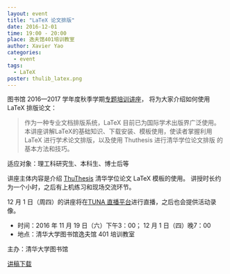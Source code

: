 ```yaml
---
layout: event
title: "LaTeX 论文排版"
date: 2016-12-01
time: 19:00 - 20:00
place: 逸夫馆401培训教室
author: Xavier Yao
categories:
  - event
tags:
  - LaTeX
poster: thulib_latex.png
---
```


图书馆 2016—2017 学年度秋季学期[专题培训讲座][lectures]，
将为大家介绍如何使用 LaTeX 排版论文：

> 作为一种专业文档排版系统，LaTeX 目前已为国际学术出版界广泛使用。
> 本讲座讲解LaTeX的基础知识、下载安装、模板使用，使读者掌握利用
> LaTeX 进行学术论文排版，以及使用 Thuthesis 进行清华学位论文排版
> 的基本方法和技巧。

<!--more-->

适应对象：理工科研究生、本科生、博士后等

讲座主体内容是介绍 [ThuThesis] 清华学位论文 LaTeX 模板的使用。
讲授时长约为一个小时，之后有上机练习和现场交流环节。

12 月 1 日（周四）的讲座将在[TUNA 直播平台]进行直播，之后也会提供活动录像。

- 时间：2016 年 11 月 19 日（六）下午3：00； 12 月 1 日（四）晚7：00
- 地点：清华大学图书馆逸夫馆 401 培训教室

主办：清华大学图书馆

[讲稿下载](/assets/slides/latex-talk-v2.0.pdf)

[lectures]: http://lib.tsinghua.edu.cn/service/workshop.html
[ThuThesis]: https://github.com/xueruini/thuthesis
[TUNA 直播平台]: http://live.tuna.tsinghua.edu.cn
